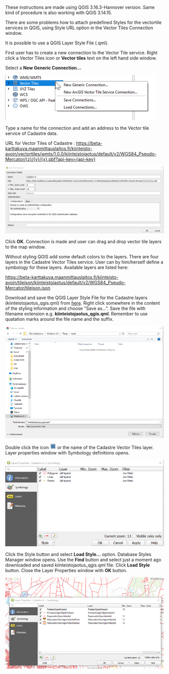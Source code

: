 These instructions are made using QGIS 3.16.3-Hannover version. Same kind of procedure is also working with QGIS 3.14.15.

There are some problems how to attach predefined Styles for the vectortile services in QGIS, using Style URL option in the Vector Tiles Connection window.

It is possible to use a QGIS Layer Style File (.qml). 

First user has to create a new connection to the Vector Tile service. Right click a Vector Tiles icon or <b>Vector tiles</b> text on the left hand side window.

Select a <b>New Generic Connection…</b>

![Define connection](./images/connection_screenshot.png)

Type a name for the connection and add an address to the Vector tile service of Cadastre data. 

URL for Vector Tiles of Cadastre : https://beta-karttakuva.maanmittauslaitos.fi/kiinteisto-avoin/vectortiles/wmts/1.0.0/kiinteistojaotus/default/v2/WGS84_Pseudo-Mercator/{z}/{y}/{x}.pbf?api-key={api-key}

![Saving info](./images/connection_details_screenshot.png)

Click <b>OK</b>. Connection is made and user can drag and drop vector tile layers to the map window.

Without styling QGIS add some default colors to the layers. There are four layers in the Cadastre Vector Tiles service. User can by him/herself define a symbology for these layers. Available layers are listed here:

https://beta-karttakuva.maanmittauslaitos.fi/kiinteisto-avoin/tilejson/kiinteistojaotus/default/v2/WGS84_Pseudo-Mercator/tilejson.json



Download and save the QGIS Layer Style File for the Cadastre layers (kiinteistojaotus_qgis.qml) from <a href="https://raw.githubusercontent.com/nlsfi/beta-karttakuva.maanmittauslaitos.fi/master/kipa/kiinteistojaotus-qgis-beta1/vectortiles/kiinteistojaotus_qgis.qml" target="_blank">here</a>. Right click somewhere in the content of the styling information and choose "Save as...". Save the file with filename extension e.g. <B>kiinteistojaotus_qgis.qml</B>. Remember to use quatation marks around the file name and the suffix.

![Connection details](./images/saving_the_file.png)

Double click the icon ![VT icon](./images/icon_vt.png)   or the name of the Cadastre Vector Tiles layer. Layer properties window with Symbology definitions opens.

![Layer properties](./images/layer_properties_screenshot.png)

Click the Style button and select <b>Load Style…</b> option. Database Styles Manager window opens. Use the <b>Find</b> button and select just a moment ago downloaded and saved kiinteistojaotus_qgis.qml file. Click <b>Load Style</b> button. Close the Layer Properties window with <b>OK</b> button.

![Symbols of cadastre layers](./images/symbols_screenshot.png)